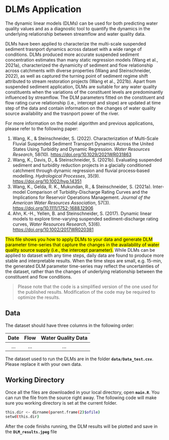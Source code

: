 # DLMs Application

The dynamic linear models (DLMs) can be used for both predicting water quality values and as a diagnostic tool to quantify the dynamics in the underlying relationship between streamflow and water quality data. 

DLMs have been applied to characterize the multi-scale suspended sediment trasnport dynamics across dataset with a wide range of conditions. DLMs produced more accurate suspended sediment concentration estimates than many static regression models (Wang et al., 2021a), characterized the dynamicity of sediment and flow relationship across catchments with diverse properties (Wang and Steinschneider, 2022), as well as captured the turning point of sediment regime shift attributed to stream restoration projects (Wang et al., 2021b). Apart from suspended sediment application, DLMs are suitable for any water quality constituents when the variations of the constituent levels are predominantly influenced by streamflow. The DLM parameters fitted on the constituent and flow rating curve relationship (i.e., intercept and slope) are updated at time step of the data and contain information on the changes of water quality source availability and the trasnport power of the river. 

For more information on the model algorithm and previous applications, please refer to the following paper:

1. Wang, K., & Steinschneider, S. (2022). Characterization of Multi-Scale Fluvial SuspendedSediment Transport Dynamics Across the United States Using Turbidity and Dynamic Regression.*Water Resources Research*, 58(10). <https://doi.org/10.1029/2021WR031863>
2. Wang, K., Davis, D., & Steinschneider, S. (2021b). Evaluating suspended sediment and turbidityreduction projects in a glacially conditioned catchment through dynamic regression and fluvialprocess‐based modelling. *Hydrological Processes*, 35(9). <https://doi.org/10.1002/hyp.14351>
3. Wang, K., Gelda, R. K., Mukundan, R., & Steinschneider, S. (2021a). Inter-model Comparison ofTurbidity-Discharge Rating Curves and the Implications for Reservoir Operations Management.*Journal of the American Water Resources Association*, 57(3). <https://doi.org/10.1111/1752-1688.12906>
4. Ahn, K.-H., Yellen, B. and Steinschneider, S. (2017). Dynamic linear models to explore time-varying suspended sediment-discharge rating curves, *Water Resources Research*, 53(6). <https://doi.org/10.1002/2017WR020381>

<mark>This file shows you how to apply DLMs to your data and generate DLM parameter time-series that capture the changes in the availability of water quality source supply (i.e., the intercept parameter).</mark> While DLMs can be applied to dataset with any time steps, daily data are found to produce more stable and interpretable results. When the time steps are small, e.g. 15-min, the generated DLM parameter time-series may reflect the uncertainties of the dataset, rather than the changes of underlying relationship between the constituent and flow conditions. 

> Please note that the code is a simplified version of the one used for the published results. Modification of the code may be required to optimize the results.

## Data 
The dataset should have three columns in the following order:

| Date | Flow | Water Quality Data |
| :--------: | :------: | :----: |
|    ...   |  ...   |  ...  |

The dataset used to run the DLMs are in the folder **`data/Data_test.csv`**. Please replace it with your own data.

## Working Directory
Once all the files are downloaded in your local directory, open **`main.R`**. You can run the file from  the source right away. The following code will make sure you working directory is set at the current folder. 

```bash
this.dir <- dirname(parent.frame(2)$ofile)
setwd(this.dir)
```
After the code finishs running, the DLM results will be plotted and save in the **`DLM_results.jpeg`** file
